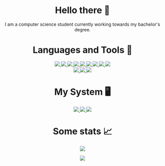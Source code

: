 <div align="center">
  <h1>Hello there 👋</h1>
</div>
<div align="center">
  I am a computer science student currently working towards my bachelor's degree.
</div>


<div align="center">
  <h1>Languages and Tools 🔨</h1>
</div>
<div align="center">
  <a href="https://www.haskell.org/">
    <img src="https://img.shields.io/badge/-Haskell-5D4F85?logo=haskell&style=for-the-badge" />
  </a>
  <a href="https://www.rust-lang.org/">
    <img src="https://img.shields.io/badge/Rust-000000?style=for-the-badge&logo=rust&logoColor=white" />
  </a>
  <a href="https://www.java.com">
    <img src="https://img.shields.io/badge/Java-ED8B00?style=for-the-badge&logo=java&logoColor=white" />
  </a>
  <a href="https://www.python.org/">
    <img src="https://img.shields.io/badge/Python-3776AB?style=for-the-badge&logo=python&logoColor=white" />
  </a>
  <a href="https://www.python.org/">
    <img src="https://img.shields.io/badge/Python-3776AB?style=for-the-badge&logo=python&logoColor=white" />
  </a>
  <a href="https://docs.microsoft.com/en-us/dotnet/csharp/">
    <img src="https://img.shields.io/badge/C%23-239120?style=for-the-badge&logo=c-sharp&logoColor=white" />
  </a>
  <a href="https://www.javascript.com/">
    <img src="https://img.shields.io/badge/JavaScript-F7DF1E?style=for-the-badge&logo=javascript&logoColor=black" />
  </a>
  <a href="https://dart.dev/">
    <img src="https://img.shields.io/badge/Dart-0175C2?style=for-the-badge&logo=dart&logoColor=white" />
  </a>
  <a href="https://flutter.dev/">
    <img src="https://img.shields.io/badge/Flutter-02569B?style=for-the-badge&logo=flutter&logoColor=white" />
  </a>
</div>
<div align="center">
  <a href="https://neovim.io/">
    <img src="https://img.shields.io/badge/Neovim-57A143?style=for-the-badge&logo=neovim&logoColor=white" />
  </a>
  <a href="https://git-scm.com/">
    <img src="https://img.shields.io/badge/Git-F05032?style=for-the-badge&logo=git&logoColor=white" />
  </a>
  <a href="https://www.linux.org/">
    <img src="https://img.shields.io/badge/Linux-FCC624?style=for-the-badge&logo=linux&logoColor=white" />
  </a>
</div>

<div align="center">
  <h1>My System 🖥️</h1>
</div>
<div align="center">
  <a href="https://manjaro.org/">
    <img src="https://img.shields.io/badge/Manjaro-35BF5C?style=for-the-badge&logo=manjaro&logoColor=white" />
  </a>
  <a href="https://www.amd.com/en/products/cpu/amd-ryzen-5-5600x">
    <img src="https://img.shields.io/badge/AMD-Ryzen_5_5600X-ED1C24?style=for-the-badge&logo=amd&logoColor=white" />
  </a>
  <a href="https://www.nvidia.com/en-sg/geforce/products/10series/geforce-gtx-1070-ti/">
    <img src="https://img.shields.io/badge/NVIDIA-GTX_1070-76B900?style=for-the-badge&logo=nvidia&logoColor=white" />
  </a>
</div>

<div align="center">
  <h1>Some stats 📈</h1>
</div>
<div align="center">
  <p>
    <img align="center" src="https://github-readme-stats.vercel.app/api?username=edgardSchi&show_icons=true&include_all_commits=true&theme=dracula" />
  </p>
  <p>
    <img align="center" src="https://github-readme-stats.vercel.app/api/top-langs/?username=edgardSchi&layout=compact&exclude_repo=SNServerMod&theme=dracula" />
  </p>
</div>



<!--
**edgardSchi/edgardSchi** is a ✨ _special_ ✨ repository because its `README.md` (this file) appears on your GitHub profile.

Here are some ideas to get you started:

- 🔭 I’m currently working on ...
- 🌱 I’m currently learning ...
- 👯 I’m looking to collaborate on ...
- 🤔 I’m looking for help with ...
- 💬 Ask me about ...
- 📫 How to reach me: ...
- 😄 Pronouns: ...
- ⚡ Fun fact: ...
-->

